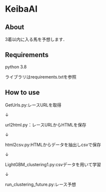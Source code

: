 # KeibaAI

## About
3着以内に入る馬を予想します．

## Requirements
python 3.8

ライブラリはrequirements.txtを参照

## How to use
GetUrls.py:レースURLを取得

↓

url2html.py：レースURLからHTMLを保存

↓

html2csv.py:HTMLからデータを抽出しcsvで保存

↓

LightGBM_clustering1.py:csvデータを用いて学習

↓

run_clustering_future.py:レース予想
